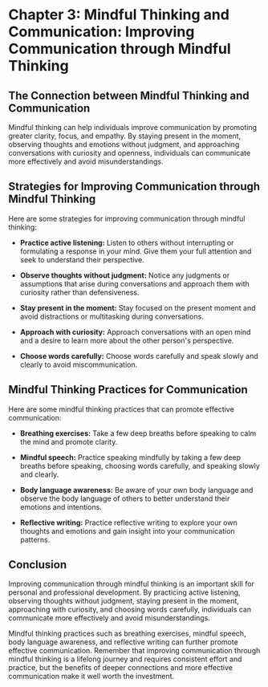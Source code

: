 Chapter 3: Mindful Thinking and Communication: Improving Communication through Mindful Thinking
===============================================================================================

The Connection between Mindful Thinking and Communication
---------------------------------------------------------

Mindful thinking can help individuals improve communication by promoting greater clarity, focus, and empathy. By staying present in the moment, observing thoughts and emotions without judgment, and approaching conversations with curiosity and openness, individuals can communicate more effectively and avoid misunderstandings.

Strategies for Improving Communication through Mindful Thinking
---------------------------------------------------------------

Here are some strategies for improving communication through mindful thinking:

* **Practice active listening:** Listen to others without interrupting or formulating a response in your mind. Give them your full attention and seek to understand their perspective.

* **Observe thoughts without judgment:** Notice any judgments or assumptions that arise during conversations and approach them with curiosity rather than defensiveness.

* **Stay present in the moment:** Stay focused on the present moment and avoid distractions or multitasking during conversations.

* **Approach with curiosity:** Approach conversations with an open mind and a desire to learn more about the other person's perspective.

* **Choose words carefully:** Choose words carefully and speak slowly and clearly to avoid miscommunication.

Mindful Thinking Practices for Communication
--------------------------------------------

Here are some mindful thinking practices that can promote effective communication:

* **Breathing exercises:** Take a few deep breaths before speaking to calm the mind and promote clarity.

* **Mindful speech:** Practice speaking mindfully by taking a few deep breaths before speaking, choosing words carefully, and speaking slowly and clearly.

* **Body language awareness:** Be aware of your own body language and observe the body language of others to better understand their emotions and intentions.

* **Reflective writing:** Practice reflective writing to explore your own thoughts and emotions and gain insight into your communication patterns.

Conclusion
----------

Improving communication through mindful thinking is an important skill for personal and professional development. By practicing active listening, observing thoughts without judgment, staying present in the moment, approaching with curiosity, and choosing words carefully, individuals can communicate more effectively and avoid misunderstandings.

Mindful thinking practices such as breathing exercises, mindful speech, body language awareness, and reflective writing can further promote effective communication. Remember that improving communication through mindful thinking is a lifelong journey and requires consistent effort and practice, but the benefits of deeper connections and more effective communication make it well worth the investment.
